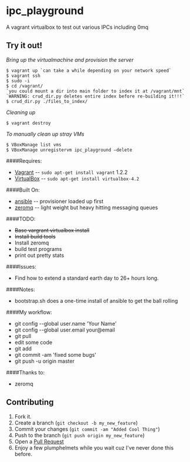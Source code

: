ipc_playground
===============

A vagrant virtualbox to test out various IPCs including 0mq


Try it out!
-----------
*Bring up the virtualmachine and provision the server*

    $ vagrant up `can take a while depending on your network speed`
    $ vagrant ssh
    $ sudo -i
    $ cd /vagrant/
    `you could mount a dir into main folder to index it at /vagrant/mnt` 
    `WARNING: crud_dir.py deletes entire index before re-building it!!!`
    $ crud_dir.py ./files_to_index/

_Cleaning up_

    $ vagrant destroy

_To manually clean up stray VMs_

    $ VBoxManage list vms
    $ VBoxManage unregistervm ipc_playground –delete

####Requires:
* [Vagrant](http://www.vagrantup.com/) -- `sudo apt-get install vagrant` 1.2.2
* [VirtualBox](https://www.virtualbox.org/wiki/Downloads/) -- `sudo apt-get install virtualbox-4.2`

####Built On:
* [ansible](https://github.com/ansible/ansible/) -- provisioner loaded up first
* [zeromq](http://http://zeromq.org/) -- light weight but heavy hitting messaging queues

####TODO:
* ~~Base vargrant virtualbox install~~
* ~~Install build tools~~
* Install zeromq
* build test programs
* print out pretty stats


####Issues:
* Find how to extend a standard earth day to 26+ hours long.

####Notes:
* bootstrap.sh does a one-time install of ansible to get the ball rolling

####My workflow:
* git config --global user.name 'Your Name'
* git config --global user.email your@email
* git pull
* edit some code
* git add <new files>
* git commit -am 'fixed some bugs'
* git push -u origin master

####Thanks to:
* zeromq

Contributing
------------

1. Fork it.
2. Create a branch (`git checkout -b my_new_feature`)
3. Commit your changes (`git commit -am "Added Cool Thing"`)
4. Push to the branch (`git push origin my_new_feature`)
5. Open a [Pull Request][1]
6. Enjoy a few plumphelmets while you wait cuz I've never done this before.

[1]: http://github.com/ubergarm/ipc_playground/pulls


